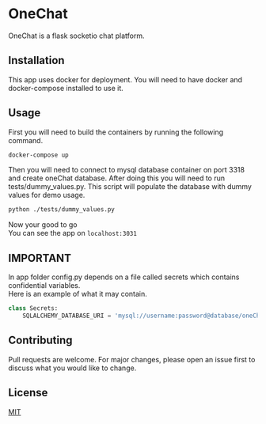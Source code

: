 # OneChat

OneChat is a flask socketio chat platform.

## Installation

This app uses docker for deployment. You will need to have docker and docker-compose installed to use it.

## Usage

First you will need to build the containers by running the following command.
```bash
docker-compose up
```

Then you will need to connect to mysql database container on port 3318 and create oneChat database.
After doing this you will need to run tests/dummy_values.py. This script will populate the database with dummy values for demo usage.
```bash
python ./tests/dummy_values.py
```

Now your good to go  
You can see the app on `localhost:3031`


## IMPORTANT

In app folder config.py depends on a file called secrets which contains confidential variables.  
Here is an example of what it may contain.

```python
class Secrets:
    SQLALCHEMY_DATABASE_URI = 'mysql://username:password@database/oneChat'
```


## Contributing
Pull requests are welcome. For major changes, please open an issue first to discuss what you would like to change.

## License
[MIT](https://choosealicense.com/licenses/mit/)
